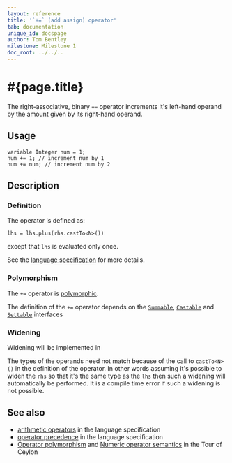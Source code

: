 ```yaml
---
layout: reference
title: '`+=` (add assign) operator'
tab: documentation
unique_id: docspage
author: Tom Bentley
milestone: Milestone 1
doc_root: ../../..
---
```


# #{page.title}

The right-associative, binary `+=` operator increments it's left-hand operand 
by the amount given by its right-hand operand. 

## Usage 

<!-- cat: void m() { -->
    variable Integer num = 1;
    num += 1; // increment num by 1
    num += num; // increment num by 2
<!-- cat: } -->

## Description


### Definition

The operator is defined as: 

<!-- cat: void m<N>(Summable<N> lhs1, Castable<N> rhs) given N satisfies Summable<N> { variable Summable<N> lhs = lhs1; -->
    lhs = lhs.plus(rhs.castTo<N>())
<!-- cat: ;} -->

except that `lhs` is evaluated only once.

See the [language specification](#{page.doc_root}/#{site.urls.spec_relative}#arithmetic) for more details.

### Polymorphism

The `+=` operator is [polymorphic](#{page.doc_root}/reference/operator/operator-polymorphism).

The definition of the `+=` operator depends 
on the [`Summable`](#{page.doc_root}/api/ceylon/language/interface_Summable.html),
[`Castable`](#{page.doc_root}/api/ceylon/language/interface_Castable.html) and
[`Settable`](#{page.doc_root}/api/ceylon/language/interface_Settable.html) interfaces 

### Widening

Widening will be implemented in <!-- m2 -->

The types of the operands need not match because of the call to `castTo<N>()` 
in the definition of the operator. In other words assuming it's possible to 
widen the `rhs` so that it's the same type as the `lhs` then 
such a widening will automatically be performed. It is a compile time error if 
such a widening is not possible.

## See also

* [arithmetic operators](#{page.doc_root}/#{site.urls.spec_relative}#arithmetic) in the 
  language specification
* [operator precedence](#{page.doc_root}/#{site.urls.spec_relative}#operatorprecedence) in the 
  language specification
* [Operator polymorphism](#{page.doc_root}/tour/language-module/#operator_polymorphism) 
  and 
  [Numeric operator semantics](#{page.doc_root}/tour/language-module/#numeric_operator_semantics) 
  in the Tour of Ceylon
